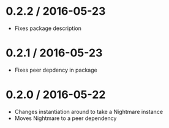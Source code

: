0.2.2 / 2016-05-23
==================

  * Fixes package description

0.2.1 / 2016-05-23
==================

  * Fixes peer depdency in package

0.2.0 / 2016-05-22
==================

  * Changes instantiation around to take a Nightmare instance
  * Moves Nightmare to a peer dependency
